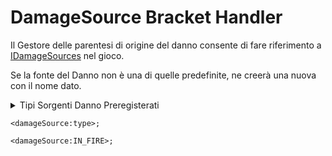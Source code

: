 # DamageSource Bracket Handler

Il Gestore delle parentesi di origine del danno consente di fare riferimento a [IDamageSources](/Vanilla/Damage/IDamageSource/) nel gioco.

Se la fonte del Danno non è una di quelle predefinite, ne creerà una nuova con il nome dato.

<details>
    <summary>Tipi Sorgenti Danno Preregisterati</summary>
    <ul>
        <li>IN_FIRE</li>
        <li>LIGHTNING_BOLT</li>
        <li>ON_FIRE</li>
        <li>LAVA</li>
        <li>HOT_FLOOR</li>
        <li>IN_WALL</li>
        <li>RIPARTIZIONE</li>
        <li>DROWN</li>
        <li>INIZIA</li>
        <li>CACTUS</li>
        <li>QUADRO</li>
        <li>INTO_WALL</li>
        <li>WORLD</li>
        <li>GENERIC</li>
        <li>MAGIC</li>
        <li>SENZA</li>
        <li>ANVIL</li>
        <li>FALLING_BLOCK</li>
        <li>DRAGON_BREATH</li>
        <li>FIREWORKS</li>
    </ul>
</details>

```zenscript
<damageSource:type>;

<damageSource:IN_FIRE>;
```